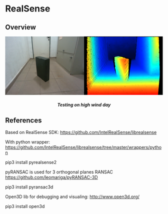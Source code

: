 # RealSense

## Overview

<p align="center">
<img src="images/1.png" >
</p>
<h5 align="center">Testing on high wind day</h5>

## References
Based on RealSense SDK:
https://github.com/IntelRealSense/librealsense

With python wrapper:
https://github.com/IntelRealSense/librealsense/tree/master/wrappers/python

pip3 install pyrealsense2

pyRANSAC is used for 3 orthogonal planes RANSAC
https://github.com/leomariga/pyRANSAC-3D

pip3 install pyransac3d

Open3D lib for debugging and visualing:
http://www.open3d.org/

pip3 install open3d
